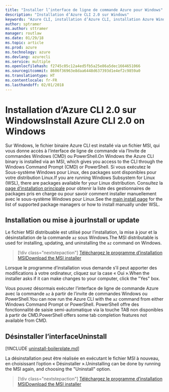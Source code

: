 ```yaml
---
title: "Installer l’interface de ligne de commande Azure pour Windows"
description: "Installation d’Azure CLI 2.0 sur Windows"
keywords: "Azure CLI, installation d’Azure CLI, installation Azure Windows, Azure CLI Windows, Azure Windows"
author: sptramer
ms.author: sttramer
manager: routlaw
ms.date: 01/29/18
ms.topic: article
ms.prod: azure
ms.technology: azure
ms.devlang: azurecli
ms.service: multiple
ms.openlocfilehash: f2745c05c12a4ed5fb5a25e86a5dec1664651066
ms.sourcegitcommit: 8606f36963e8daa6448d637393d1e4ef2c9859a0
ms.translationtype: HT
ms.contentlocale: fr-FR
ms.lasthandoff: 02/01/2018
---
```

# <a name="install-azure-cli-20-on-windows"></a><span data-ttu-id="554dd-104">Installation d’Azure CLI 2.0 sur Windows</span><span class="sxs-lookup"><span data-stu-id="554dd-104">Install Azure CLI 2.0 on Windows</span></span>

<span data-ttu-id="554dd-105">Sur Windows, le fichier binaire Azure CLI est installé via un fichier MSI, qui vous donne accès à l’interface de ligne de commande via l’Invite de commandes Windows (CMD) ou PowerShell.</span><span class="sxs-lookup"><span data-stu-id="554dd-105">On Windows the Azure CLI binary is installed via an MSI, which gives you access to the CLI through the Windows Command Prompt (CMD) or PowerShell.</span></span>
<span data-ttu-id="554dd-106">Si vous exécutez le Sous-système Windows pour Linux, des packages sont disponibles pour votre distribution Linux.</span><span class="sxs-lookup"><span data-stu-id="554dd-106">If you are running Windows Subsystem for Linux (WSL), there are packages available for your Linux distribution.</span></span> <span data-ttu-id="554dd-107">Consultez la [page d’installation principale](install-azure-cli.md) pour obtenir la liste des gestionnaires de packages pris en charge ou pour savoir comment installer manuellement avec le sous-système Windows pour Linux.</span><span class="sxs-lookup"><span data-stu-id="554dd-107">See the [main install page](install-azure-cli.md) for the list of supported package managers or how to install manually under WSL.</span></span>

## <a name="install-or-update"></a><span data-ttu-id="554dd-108">Installation ou mise à jour</span><span class="sxs-lookup"><span data-stu-id="554dd-108">Install or update</span></span>

<span data-ttu-id="554dd-109">Le fichier MSI distribuable est utilisé pour l’installation, la mise à jour et la désinstallation de la commande `az` sous Windows.</span><span class="sxs-lookup"><span data-stu-id="554dd-109">The MSI distributable is used for installing, updating, and uninstalling the `az` command on Windows.</span></span>

> [!div class="nextstepaction"]
> [<span data-ttu-id="554dd-110">Téléchargez le programme d’installation MSI</span><span class="sxs-lookup"><span data-stu-id="554dd-110">Download the MSI installer</span></span>](https://aka.ms/InstallAzureCliWindows)

<span data-ttu-id="554dd-111">Lorsque le programme d’installation vous demande s’il peut apporter des modifications à votre ordinateur, cliquez sur la case « Oui ».</span><span class="sxs-lookup"><span data-stu-id="554dd-111">When the installer asks if it can make changes to your computer, click the "Yes" box.</span></span>

<span data-ttu-id="554dd-112">Vous pouvez désormais exécuter l’interface de ligne de commande Azure avec la commande `az` à partir de l’invite de commandes Windows ou PowerShell.</span><span class="sxs-lookup"><span data-stu-id="554dd-112">You can now run the Azure CLI with the `az` command from either Windows Command Prompt or PowerShell.</span></span> <span data-ttu-id="554dd-113">PowerShell offre des fonctionnalité de saisie semi-automatique via la touche TAB non disponibles à partir de CMD.</span><span class="sxs-lookup"><span data-stu-id="554dd-113">PowerShell offers some tab completion features not available from CMD.</span></span>

## <a name="uninstall"></a><span data-ttu-id="554dd-114">Désinstaller l’interface</span><span class="sxs-lookup"><span data-stu-id="554dd-114">Uninstall</span></span>

[!INCLUDE [uninstall-boilerplate.md](includes/uninstall-boilerplate.md)]

<span data-ttu-id="554dd-115">La désinstallation peut être réalisée en exécutant le fichier MSI à nouveau, en choisissant l’option « Désinstaller ».</span><span class="sxs-lookup"><span data-stu-id="554dd-115">Uninstalling can be done by running the MSI again, and choosing the "Uninstall" option.</span></span> 

> [!div class="nextstepaction"]
> [<span data-ttu-id="554dd-116">Téléchargez le programme d’installation MSI</span><span class="sxs-lookup"><span data-stu-id="554dd-116">Download the MSI installer</span></span>](https://aka.ms/InstallAzureCliWindows)